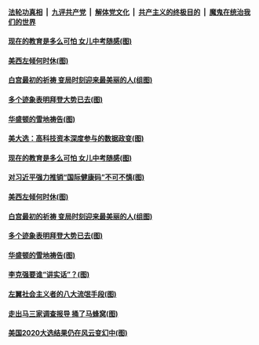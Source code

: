 ####  [法轮功真相](../../../../basic/blob/master/README.md?t=12021831) &nbsp;|&nbsp; [九评共产党](../../../../9ping.md/blob/master/README.md?t=12021831) &nbsp;|&nbsp; [解体党文化](../../../../jtdwh.md/blob/master/README.md?t=12021831)  &nbsp;|&nbsp; [共产主义的终极目的](../../../../gczydzjmd.md/blob/master/README.md?t=12021831) &nbsp;|&nbsp; [魔鬼在统治我们的世界](../../../../mgztzwmdsj.md/blob/master/README.md?t=12021831) 

#### [现在的教育是多么可怕 女儿中考随感(图)](../pages/p4/954405.md?t=12021831) 


#### [美西左倾何时休(图)](../pages/p4/954395.md?t=12021831) 

#### [白宫最初的祈祷 变局时刻迎来最美丽的人(组图)](../pages/p4/953808.md?t=12021831) 

#### [多个迹象表明拜登大势已去(图)](../pages/p4/954286.md?t=12021831) 

#### [华盛顿的雪地祷告(图)](../pages/p4/954285.md?t=12021831) 



#### [美大选：高科技资本深度参与的数据政变(图)](../pages/p4/954406.md?t=12021831) 

#### [现在的教育是多么可怕 女儿中考随感(图)](../pages/p4/954405.md?t=12021831) 


#### [对习近平强力推销“国际健康码”不可不慎(图)](../pages/p4/954397.md?t=12021831) 

#### [美西左倾何时休(图)](../pages/p4/954395.md?t=12021831) 

#### [白宫最初的祈祷 变局时刻迎来最美丽的人(组图)](../pages/p4/953808.md?t=12021831) 




#### [多个迹象表明拜登大势已去(图)](../pages/p4/954286.md?t=12021831) 

#### [华盛顿的雪地祷告(图)](../pages/p4/954285.md?t=12021831) 

#### [李克强要谁“讲实话”？(图)](../pages/p4/954278.md?t=12021831) 

#### [左翼社会主义者的八大流氓手段(图)](../pages/p4/954277.md?t=12021831) 

#### [走出马三家调查报导 捅了马蜂窝(图)](../pages/p4/954269.md?t=12021831) 




#### [美国2020大选结果仍在风云变幻中(图)](../pages/p4/954160.md?t=12021831) 

